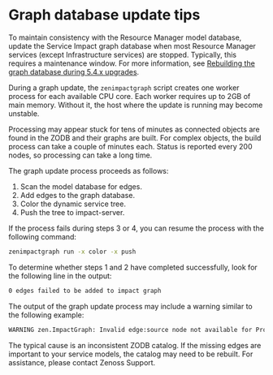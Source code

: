 # Graph database update tips

To maintain consistency with the Resource Manager model database, update
the Service Impact graph database when most Resource Manager services
(except Infrastructure services) are stopped. Typically, this requires a
maintenance window. For more information, see [Rebuilding the graph database during 5.4.x upgrades](/imp/install/graph-rebuild-5.4.html).

During a graph update, the `zenimpactgraph` script creates one
worker process for each available CPU core. Each worker requires up to
2GB of main memory. Without it, the host where the update is running may
become unstable.

Processing may appear stuck for tens of minutes as connected objects are
found in the ZODB and their graphs are built. For complex objects, the
build process can take a couple of minutes each. Status is reported
every 200 nodes, so processing can take a long time.

The graph update process proceeds as follows:

1.  Scan the model database for edges.
2.  Add edges to the graph database.
3.  Color the dynamic service tree.
4.  Push the tree to impact-server.

If the process fails during steps 3 or 4, you can resume the process
with the following command:

```sh
zenimpactgraph run -x color -x push
```

To determine whether steps 1 and 2 have completed successfully, look for
the following line in the output:

```sh
0 edges failed to be added to impact graph
```

The output of the graph update process may include a warning similar to
the following example:

```sh
WARNING zen.ImpactGraph: Invalid edge:source node not available for Provider: ZenPacks.zenoss.DynamicView.model.adapters.DeviceOrganizerRelationsProvider; Source: d92e8547-15bf-45b0-8688-ca6f2576593e; Target: 8608ce82-f627-44a2-8bb4-692c8e58a339 - cannot find object for d92e8547-15bf-45b0-8688-ca6f2576593e
```

The typical cause is an inconsistent ZODB catalog. If the missing edges
are important to your service models, the catalog may need to be
rebuilt. For assistance, please contact Zenoss Support.


